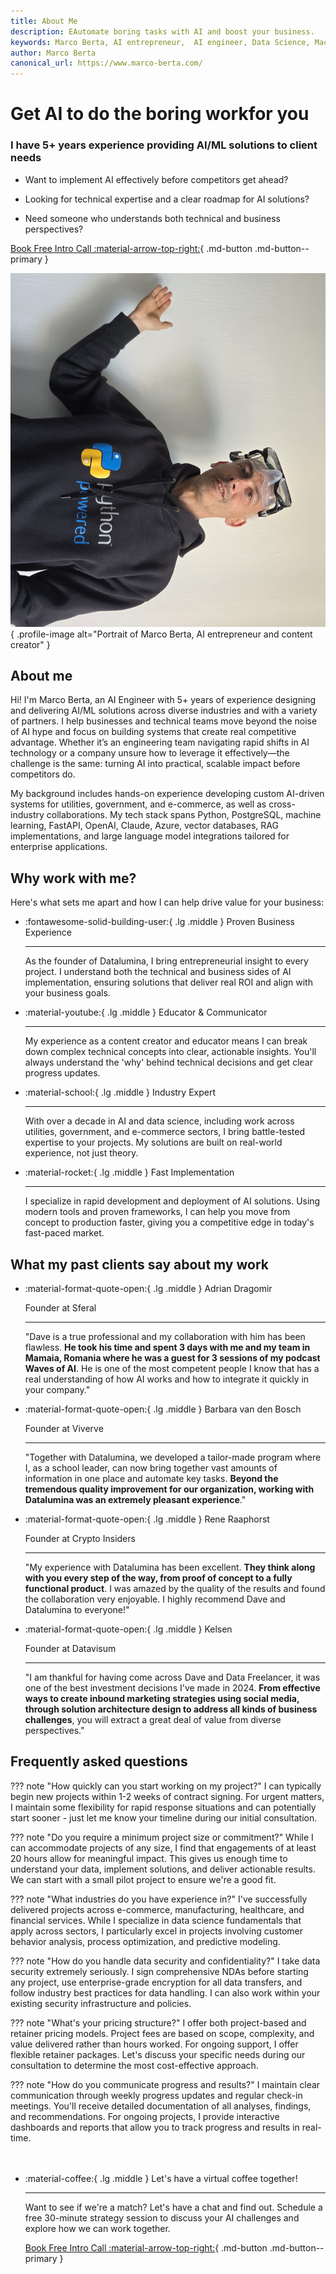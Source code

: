 ```yaml
---
title: About Me
description: EAutomate boring tasks with AI and boost your business.
keywords: Marco Berta, AI entrepreneur,  AI engineer, Data Science, Machine Learning
author: Marco Berta
canonical_url: https://www.marco-berta.com/
---
```


<script type="application/ld+json">
{
  "@context": "https://schema.org",
  "@type": "Person",
  "name": "Marco Berta",
  "url": "https://www.marco-berta.com/",
  "image": "https://avatars.githubusercontent.com/u/52595223?v=4",
  "sameAs": [
    "https://www.youtube.com/@marcoberta6353",
    "https://www.linkedin.com/in/marco-berta/",
    "https://github.com/opsabarsec"
  ],
  "jobTitle": "AI Engineer",
}
</script>

<div class="hero-section grid-container" markdown>

<div class="text-intro-grid" markdown>

# Get AI to do the boring workfor you

### I have 5+ years experience providing AI/ML solutions to client needs


- Want to implement AI effectively before competitors get ahead?

- Looking for technical expertise and a clear roadmap for AI solutions?

- Need someone who understands both technical and business perspectives?

[Book Free Intro Call :material-arrow-top-right:](https://www.calendly.com){ .md-button .md-button--primary }

</div>

<div class="profile-image-grid" markdown>

![Marco Berta, AI Entrepreneur and Content Creator](assets/@marcoberta.png){ .profile-image alt="Portrait of Marco Berta, AI entrepreneur and content creator" }

</div>

</div>

## About me

Hi! I'm Marco Berta, an AI Engineer with 5+ years of experience designing and delivering AI/ML solutions across diverse industries and with a variety of partners. I help businesses and technical teams move beyond the noise of AI hype and focus on building systems that create real competitive advantage. Whether it’s an engineering team navigating rapid shifts in AI technology or a company unsure how to leverage it effectively—the challenge is the same: turning AI into practical, scalable impact before competitors do.

My background includes hands-on experience developing custom AI-driven systems for utilities, government, and e-commerce, as well as cross-industry collaborations. My tech stack spans Python, PostgreSQL, machine learning, FastAPI, OpenAI, Claude, Azure, vector databases, RAG implementations, and large language model integrations tailored for enterprise applications.

## Why work with me?

Here's what sets me apart and how I can help drive value for your business:

<div class="grid cards" markdown>

-   :fontawesome-solid-building-user:{ .lg .middle } Proven Business Experience

    ---

    As the founder of Datalumina, I bring entrepreneurial insight to every project. I understand both the technical and business sides of AI implementation, ensuring solutions that deliver real ROI and align with your business goals.

-   :material-youtube:{ .lg .middle } Educator & Communicator

    ---

    My experience as a content creator and educator means I can break down complex technical concepts into clear, actionable insights. You'll always understand the 'why' behind technical decisions and get clear progress updates.

-   :material-school:{ .lg .middle } Industry Expert

    ---

    With over a decade in AI and data science, including work across utilities, government, and e-commerce sectors, I bring battle-tested expertise to your projects. My solutions are built on real-world experience, not just theory.

-   :material-rocket:{ .lg .middle } Fast Implementation

    ---

    I specialize in rapid development and deployment of AI solutions. Using modern tools and proven frameworks, I can help you move from concept to production faster, giving you a competitive edge in today's fast-paced market.

</div>

## What my past clients say about my work

<div class="grid cards testimonials" markdown>

-   :material-format-quote-open:{ .lg .middle } Adrian Dragomir
    
    Founder at Sferal

    ---

    "Dave is a true professional and my collaboration with him has been flawless. **He took his time and spent 3 days with me and my team in Mamaia, Romania where he was a guest for 3 sessions of my podcast Waves of AI**. He is one of the most competent people I know that has a real understanding of how AI works and how to integrate it quickly in your company."

-   :material-format-quote-open:{ .lg .middle } Barbara van den Bosch
    
    Founder at Viverve

    ---

    "Together with Datalumina, we developed a tailor-made program where I, as a school leader, can now bring together vast amounts of information in one place and automate key tasks. **Beyond the tremendous quality improvement for our organization, working with Datalumina was an extremely pleasant experience**."

-   :material-format-quote-open:{ .lg .middle } Rene Raaphorst
    
    Founder at Crypto Insiders

    ---

    "My experience with Datalumina has been excellent. **They think along with you every step of the way, from proof of concept to a fully functional product**. I was amazed by the quality of the results and found the collaboration very enjoyable. I highly recommend Dave and Datalumina to everyone!"

-   :material-format-quote-open:{ .lg .middle } Kelsen
    
    Founder at Datavisum

    ---

    "I am thankful for having come across Dave and Data Freelancer, it was one of the best investment decisions I've made in 2024. **From effective ways to create inbound marketing strategies using social media, through solution architecture design to address all kinds of business challenges**, you will extract a great deal of value from diverse perspectives."

</div>

## Frequently asked questions

??? note "How quickly can you start working on my project?"
    I can typically begin new projects within 1-2 weeks of contract signing. For urgent matters, I maintain some flexibility for rapid response situations and can potentially start sooner - just let me know your timeline during our initial consultation.

??? note "Do you require a minimum project size or commitment?"
    While I can accommodate projects of any size, I find that engagements of at least 20 hours allow for meaningful impact. This gives us enough time to understand your data, implement solutions, and deliver actionable results. We can start with a small pilot project to ensure we're a good fit.

??? note "What industries do you have experience in?"
    I've successfully delivered projects across e-commerce, manufacturing, healthcare, and financial services. While I specialize in data science fundamentals that apply across sectors, I particularly excel in projects involving customer behavior analysis, process optimization, and predictive modeling.

??? note "How do you handle data security and confidentiality?"
    I take data security extremely seriously. I sign comprehensive NDAs before starting any project, use enterprise-grade encryption for all data transfers, and follow industry best practices for data handling. I can also work within your existing security infrastructure and policies.

??? note "What's your pricing structure?"
    I offer both project-based and retainer pricing models. Project fees are based on scope, complexity, and value delivered rather than hours worked. For ongoing support, I offer flexible retainer packages. Let's discuss your specific needs during our consultation to determine the most cost-effective approach.

??? note "How do you communicate progress and results?"
    I maintain clear communication through weekly progress updates and regular check-in meetings. You'll receive detailed documentation of all analyses, findings, and recommendations. For ongoing projects, I provide interactive dashboards and reports that allow you to track progress and results in real-time.


<div class="grid cards" style="margin-top: 3rem" markdown>

-   :material-coffee:{ .lg .middle } Let's have a virtual coffee together!

    ---
    
    Want to see if we're a match? Let's have a chat and find out. Schedule a free 30-minute strategy session to discuss your AI challenges and explore how we can work together.

    [Book Free Intro Call :material-arrow-top-right:](https://calendly.com){ .md-button .md-button--primary }

</div>